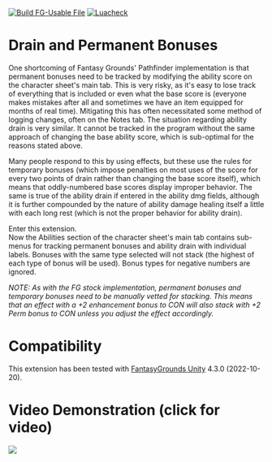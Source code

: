 [![Build FG-Usable File](https://github.com/bmos/FG-PFRPG-Drain-and-Permanent-Bonuses/actions/workflows/create-ext.yml/badge.svg)](https://github.com/bmos/FG-PFRPG-Drain-and-Permanent-Bonuses/actions/workflows/create-ext.yml) [![Luacheck](https://github.com/bmos/FG-PFRPG-Drain-and-Permanent-Bonuses/actions/workflows/luacheck.yml/badge.svg)](https://github.com/bmos/FG-PFRPG-Drain-and-Permanent-Bonuses/actions/workflows/luacheck.yml)

# Drain and Permanent Bonuses
One shortcoming of Fantasy Grounds' Pathfinder implementation is that  permanent bonuses need to be tracked by modifying the ability score on  the character sheet's main tab. This is very risky, as it's easy to lose  track of everything that is included or even what the base score is (everyone makes mistakes after all and sometimes we have an item  equipped for months of real time). Mitigating this has often  necessitated some method of logging changes, often on the Notes tab. The situation regarding ability drain is very similar. It cannot be  tracked in the program without the same approach of changing the base  ability score, which is sub-optimal for the reasons stated above.

Many people respond to this by using effects, but these use the rules for temporary bonuses (which impose penalties on most uses of the score for every two points of drain rather than changing the base score  itself), which means that oddly-numbered base scores display improper behavior. The same is true of the ability drain if entered in the ability dmg fields, although it is further compounded by the nature of ability damage healing itself a little with each long rest (which is not the proper behavior for ability drain).

Enter this extension.<br>
Now the Abilities section of the character sheet's main tab contains sub-menus for tracking permanent bonuses and ability drain with individual labels. Bonuses with the same type selected will not stack (the highest of each type of bonus will be used). Bonus types for negative numbers are ignored.

*NOTE: As with the FG stock implementation, permanent bonuses and temporary bonuses need to be manually vetted for stacking. This means that an effect with a +2 enhancement bonus to CON will also stack with +2 Perm bonus to CON unless you adjust the effect accordingly.*

# Compatibility
This extension has been tested with [FantasyGrounds Unity](https://www.fantasygrounds.com/home/FantasyGroundsUnity.php) 4.3.0 (2022-10-20).

# Video Demonstration (click for video)
[<img src="https://i.ytimg.com/vi_webp/TVdIZTwUvF8/hqdefault.webp">](https://youtu.be/TVdIZTwUvF8)
